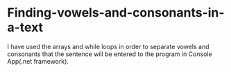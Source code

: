 # Finding-vowels-and-consonants-in-a-text

I have used the arrays and while loops in order to separate vowels and consonants that the sentence will be entered to the program in Console App(.net framework).
